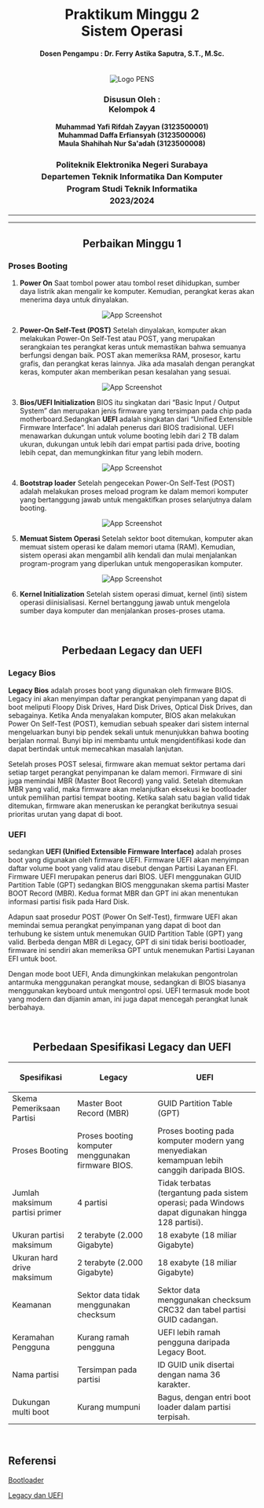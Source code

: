 <div align="center">
  <h1 style="text-align: center;font-weight: bold">Praktikum Minggu 2<br>Sistem Operasi</h1>
  <h4 style="text-align: center;">Dosen Pengampu : Dr. Ferry Astika Saputra, S.T., M.Sc.</h4>
</div>
<br/>
<div align="center">
  <img src="https://upload.wikimedia.org/wikipedia/id/4/44/Logo_PENS.png" alt="Logo PENS">
  <h3 style="text-align: center;">Disusun Oleh : <br>Kelompok 4</h3>
  <p style="text-align: center;">
    <strong>Muhammad Yafi Rifdah Zayyan (3123500001)</strong><br>
    <strong>Muhammad Daffa Erfiansyah (3123500006)</strong><br>
    <strong>Maula Shahihah Nur Sa'adah (3123500008)</strong>
  </p>

<h3 style="text-align: center;line-height: 1.5">Politeknik Elektronika Negeri Surabaya<br>Departemen Teknik Informatika Dan Komputer<br>Program Studi Teknik Informatika<br>2023/2024</h3>
  <hr><hr>
</div>

<div>
<h2 align="center">Perbaikan Minggu 1</h2>

### Proses Booting

1. <b>Power On</b>
Saat tombol power atau tombol reset dihidupkan, sumber daya listrik akan mengalir ke komputer.
Kemudian, perangkat keras akan menerima daya untuk dinyalakan.
<div align="center">

![App Screenshot](https://github.com/daffaerfiansyah/SysOp24-3123500006/blob/main/Minggu%202/Assets/Power-On.jpg?raw=true)

</div>

2. <b>Power-On Self-Test (POST)</b>
Setelah dinyalakan, komputer akan melakukan Power-On Self-Test atau POST, yang merupakan serangkaian tes perangkat keras untuk memastikan bahwa semuanya berfungsi dengan baik. 
POST akan memeriksa RAM, prosesor, kartu grafis, dan perangkat keras lainnya. 
Jika ada masalah dengan perangkat keras, komputer akan memberikan pesan kesalahan yang sesuai.
<div align="center">

![App Screenshot](https://github.com/daffaerfiansyah/SysOp24-3123500006/blob/main/Minggu%202/Assets/power-on-self-test-post.jpg?raw=true)

</div>

3. <b>Bios/UEFI Initialization</b>
BIOS itu singkatan dari “Basic Input / Output System” dan merupakan jenis firmware yang tersimpan pada chip pada motherboard.Sedangkan <b>UEFI</b> adalah singkatan dari “Unified Extensible Firmware Interface“. Ini adalah penerus dari BIOS tradisional. UEFI menawarkan dukungan untuk volume booting lebih dari 2 TB dalam ukuran, dukungan untuk lebih dari empat partisi pada drive, booting lebih cepat, dan memungkinkan fitur yang lebih modern.
<div align="center">

![App Screenshot](https://github.com/daffaerfiansyah/SysOp24-3123500006/blob/main/Minggu%202/Assets/bios.jpg?raw=true)

</div>

4. <b>Bootstrap loader</b>
Setelah pengecekan Power-On Self-Test (POST) adalah melakukan proses meload program ke dalam memori komputer yang bertanggung jawab untuk mengaktifkan proses selanjutnya dalam booting.

<div align="center">

![App Screenshot](https://github.com/daffaerfiansyah/SysOp24-3123500006/blob/main/Minggu%202/Assets/bootloader1.jpg?raw=true)

</div>

5. <b>Memuat Sistem Operasi</b>
Setelah sektor boot ditemukan, komputer akan memuat sistem operasi ke dalam memori utama (RAM). 
Kemudian, sistem operasi akan mengambil alih kendali dan mulai menjalankan program-program yang diperlukan untuk mengoperasikan komputer.
<div align="center">

![App Screenshot](https://github.com/daffaerfiansyah/SysOp24-3123500006/blob/main/Minggu%202/Assets/loading-screen.jpg?raw=true)

</div>

6. <b>Kernel Initialization</b>
Setelah sistem operasi dimuat, kernel (inti) sistem operasi diinisialisasi. Kernel bertanggung jawab untuk mengelola sumber daya komputer dan menjalankan proses-proses utama.

<br>
<div>
<h2 align="center">Perbedaan Legacy dan UEFI</h2>
<h3>Legacy Bios</h3>

<p><b>Legacy Bios</b> adalah proses boot yang digunakan oleh firmware BIOS. Legacy ini akan menyimpan daftar perangkat penyimpanan yang dapat di boot meliputi Floopy Disk Drives, Hard Disk Drives, Optical Disk Drives, dan sebagainya. Ketika Anda menyalakan komputer, BIOS akan melakukan Power On Self-Test (POST), kemudian sebuah speaker dari sistem internal mengeluarkan bunyi bip pendek sekali untuk menunjukkan bahwa booting berjalan normal. Bunyi bip ini membantu untuk mengidentifikasi kode dan dapat bertindak untuk memecahkan masalah lanjutan.

Setelah proses POST selesai, firmware akan memuat sektor pertama dari setiap target perangkat penyimpanan ke dalam memori. Firmware di sini juga memindai MBR (Master Boot Record) yang valid. Setelah ditemukan MBR yang valid, maka firmware akan melanjutkan eksekusi ke bootloader untuk pemilihan partisi tempat booting. Ketika salah satu bagian valid tidak ditemukan, firmware akan meneruskan ke perangkat berikutnya sesuai prioritas urutan yang dapat di boot.</p>

<h3>UEFI</h3>

<p>sedangkan <b>UEFI (Unified Extensible Firmware Interface)</b> adalah proses boot yang digunakan oleh firmware UEFI. Firmware UEFI akan menyimpan daftar volume boot yang valid atau disebut dengan Partisi Layanan EFI. Firmware UEFI merupakan penerus dari BIOS. UEFI menggunakan GUID Partition Table (GPT) sedangkan BIOS menggunakan skema partisi Master BOOT Record (MBR). Kedua format MBR dan GPT ini akan menentukan informasi partisi fisik pada Hard Disk.

Adapun saat prosedur POST (Power On Self-Test), firmware UEFI akan memindai semua perangkat penyimpanan yang dapat di boot dan terhubung ke sistem untuk menemukan GUID Partition Table (GPT) yang valid. Berbeda dengan MBR di Legacy, GPT di sini tidak berisi bootloader, firmware ini sendiri akan memeriksa GPT untuk menemukan Partisi Layanan EFI untuk boot.

Dengan mode boot UEFI, Anda dimungkinkan melakukan pengontrolan antarmuka menggunakan perangkat mouse, sedangkan di BIOS biasanya menggunakan keyboard untuk mengontrol opsi. UEFI termasuk mode boot yang modern dan dijamin aman, ini juga dapat mencegah perangkat lunak berbahaya.</p>
<br>
<h2 align="center">Perbedaan Spesifikasi Legacy dan UEFI</h2>

| <p align="center">Spesifikasi</p>   | <p align="center">Legacy</p>  | <p align="center">UEFI</p>  |
| ----------- | ---------- | --------- |
| Skema Pemeriksaan Partisi | Master Boot Record (MBR) | GUID Partition Table (GPT) |
| Proses Booting | Proses booting komputer menggunakan firmware BIOS. | Proses booting pada komputer modern yang menyediakan kemampuan lebih canggih daripada BIOS. |
| Jumlah maksimum partisi primer | 4 partisi | Tidak terbatas (tergantung pada sistem operasi; pada Windows dapat digunakan hingga 128 partisi). |
| Ukuran partisi maksimum | 2 terabyte (2.000 Gigabyte) | 18 exabyte (18 miliar Gigabyte) |
| Ukuran hard drive maksimum | 2 terabyte (2.000 Gigabyte) | 18 exabyte (18 miliar Gigabyte) |
| Keamanan | Sektor data tidak menggunakan checksum | Sektor data menggunakan checksum CRC32 dan tabel partisi GUID cadangan. |
| Keramahan Pengguna | Kurang ramah pengguna | UEFI lebih ramah pengguna daripada Legacy Boot. |
| Nama partisi | Tersimpan pada partisi | ID GUID unik disertai dengan nama 36 karakter. |
| Dukungan multi boot | Kurang mumpuni | Bagus, dengan entri boot loader dalam partisi terpisah. |
 
<br>
</div>

## Referensi

[Bootloader](https://bukuedu.id/pengertian-booting-adalah)

[Legacy dan UEFI](https://dianisa.com/perbedaan-legacy-bios-dan-uefi/#google_vignette)

